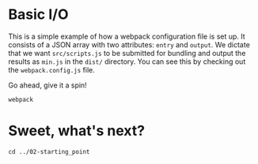 # Basic I/O

This is a simple example of how a webpack configuration file is set up. It consists of a JSON array with two attributes: `entry` and `output`. We dictate that we want `src/scripts.js` to be submitted for bundling and output the results as `min.js` in the `dist/` directory. You can see this by checking out the `webpack.config.js` file.

Go ahead, give it a spin!

```
webpack
```

# Sweet, what's next?

```
cd ../02-starting_point
```
